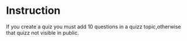 <h1>Instruction</h1>
  If you create a quiz you must add 10 questions in a quizz topic,otherwise that quizz not visible in public.
